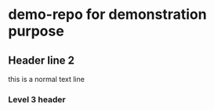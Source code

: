 # demo-repo for demonstration purpose
## Header line 2
this is a normal text line

### Level 3 header
